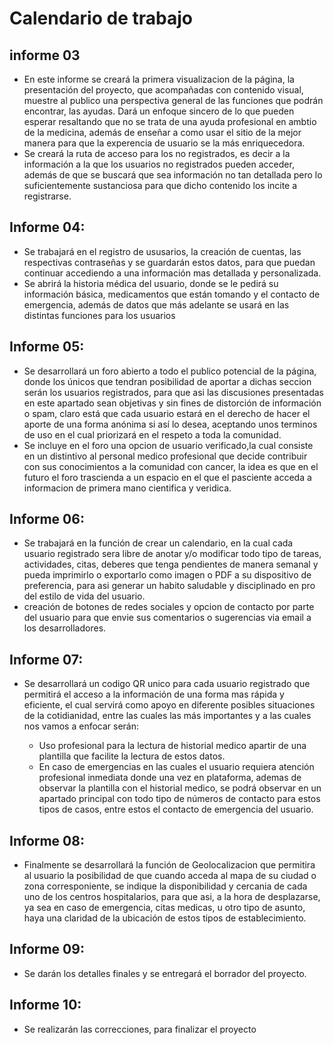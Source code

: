 # Calendario de trabajo

## informe 03

- En este informe se creará la primera visualizacion de la página, la presentación del proyecto, que acompañadas con contenido visual, muestre al publico una perspectiva general   de las funciones que podrán encontrar, las ayudas. Dará un enfoque sincero de lo que pueden esperar resaltando que no se trata de una ayuda profesional en ambtio de la           medicina, además de enseñar a como usar el sitio de la mejor manera para que la experencia de usuario se la más enriquecedora.
- Se creará la ruta de acceso para los no registrados, es decir a la información a la que los usuarios no registrados pueden acceder, además de que se buscará que sea          información   no tan detallada pero lo suficientemente sustanciosa para que dicho contenido los incite a registrarse.

## Informe 04:

- Se trabajará en el registro de ususarios, la creación de cuentas, las respectivas contraseñas y se guardarán estos datos, para que puedan continuar accediendo a una información   mas detallada y personalizada.
- Se abrirá la historia médica del usuario, donde se le pedirá su información básica, medicamentos que están tomando y el contacto de emergencia, además de datos que más adelante se usará en las distintas funciones para los usuarios 

## Informe 05:

- Se desarrollará un foro abierto a todo el publico potencial de la página, donde los únicos que tendran posibilidad de aportar a dichas seccion serán los usuarios registrados,   para que asi las discusiones presentadas en este apartado sean objetivas y sin fines de distorción de información o spam,  claro está que cada usuario estará en el derecho de   hacer el aporte de una forma anónima si así lo desea, aceptando unos terminos de uso en el cual priorizará en el respeto a toda la comunidad.
- Se incluye en el foro una opcion de usuario verificado,la cual consiste en un distintivo al personal medico profesional que decide contribuir con sus conocimientos a la comunidad con cancer, la idea es que en el futuro el foro trascienda a un espacio en el que el pasciente acceda a informacion de primera mano cientifica y veridica. 


## Informe 06:

- Se trabajará en la función de crear un calendario, en la cual cada usuario registrado sera libre de anotar y/o modificar todo tipo de tareas, actividades, citas, deberes que     tenga  pendientes de manera semanal y pueda imprimirlo o exportarlo como imagen o PDF a su dispositivo de preferencia, para asi generar un habito saludable y disciplinado en     pro del estilo de vida del usuario. 
- creación de botones de redes sociales y opcion de contacto por parte del usuario para que envie sus comentarios o sugerencias via email a los desarrolladores.

## Informe 07:

- Se desarrollará un codigo QR unico para cada usuario registrado que permitirá el acceso a la información de una forma mas rápida y eficiente, el cual servirá como apoyo en diferente posibles situaciones de la cotidianidad, entre las cuales las más importantes y a las cuales nos vamos a enfocar serán:

  - Uso profesional para la lectura de historial medico apartir de una plantilla que facilite la lectura de estos datos. 
  - En caso de emergencias en las cuales el usuario requiera atención profesional inmediata donde una vez en plataforma, ademas de observar la plantilla con el historial medico,   se podrá observar en un apartado principal con todo tipo de números de contacto para estos tipos de casos, entre estos el contacto de emergencia del usuario.
  

## Informe 08:

- Finalmente se desarrollará la función de Geolocalizacion que permitira al usuario la posibilidad de que cuando acceda al mapa de su ciudad o zona corresponiente, se indique     la disponibilidad y cercania de cada uno de los centros hospitalarios, para que asi, a la hora de desplazarse, ya sea en caso de emergencia, citas medicas, u otro tipo de       asunto, haya una claridad de la ubicación de estos tipos de establecimiento.
 
## Informe 09:
- Se darán los detalles finales y se entregará el borrador del proyecto.

## Informe 10:
- Se realizarán las correcciones, para finalizar el proyecto

